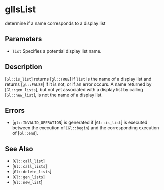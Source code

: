 # glIsList
determine if a name corresponds to a display list

## Parameters
- `list`
  Specifies a potential display list name.

## Description
[`Gl::is_list`] returns [`gl::TRUE`] if `list` is the name of a
  display list and returns [`gl::FALSE`] if it is not, or if an error
  occurs.
A name returned by [`Gl::gen_lists`], but not yet associated with a
  display list by calling [`Gl::new_list`], is not the name of a display
  list.

## Errors
- [`gl::INVALID_OPERATION`] is generated if [`Gl::is_list`] is executed
  between the execution of [`Gl::begin`] and the corresponding execution
  of [`Gl::end`].

## See Also
- [`Gl::call_list`]
- [`Gl::call_lists`]
- [`Gl::delete_lists`]
- [`Gl::gen_lists`]
- [`Gl::new_list`]
